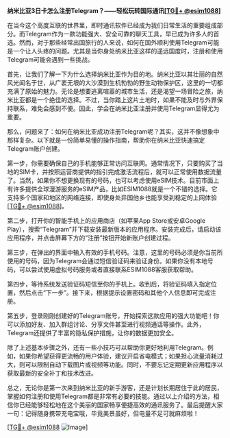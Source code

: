 **纳米比亚3日卡怎么注册Telegram？——轻松玩转国际通讯[[TG💪+ @esim1088](https://t.me/s/esim1088)]**

在当今这个高度互联的世界里，即时通讯软件已经成为我们日常生活的重要组成部分。而Telegram作为一款功能强大、安全可靠的聊天工具，早已成为许多人的首选。然而，对于那些经常出国旅行的人来说，如何在国外顺利使用Telegram可能是一个让人头疼的问题。尤其是当你身处纳米比亚这样的遥远国度时，注册和使用Telegram可能会遇到一些挑战。

首先，让我们了解一下为什么选择纳米比亚作为目的地。纳米比亚以其壮丽的自然风光闻名于世，从广袤无垠的大沙漠到生机勃勃的野生动物保护区，这里的一切都充满了原始的魅力。无论是想要逃离喧嚣的城市生活，还是渴望一场冒险之旅，纳米比亚都是一个绝佳的选择。不过，当你踏上这片土地时，如果不能及时与外界保持联系，难免会感到不便。因此，学会在纳米比亚注册并使用Telegram显得尤为重要。

那么，问题来了：如何在纳米比亚成功注册Telegram呢？其实，这并不像想象中那样复杂。以下就是一份简单易懂的操作指南，帮助你在纳米比亚快速搞定Telegram账户创建。

第一步，你需要确保自己的手机能够正常访问互联网。通常情况下，只要购买了当地的SIM卡，并按照运营商提供的指引完成激活流程后，就可以正常使用数据流量了。当然，如果你不想更换现有的号码，也可以考虑使用eSIM技术。目前市面上有许多提供全球漫游服务的eSIM产品，比如ESIM1088就是一个不错的选择。它支持多个国家和地区的网络连接，即使身处异国他乡也能享受到稳定的上网体验[[TG💪+ @esim1088](https://t.me/s/esim1088)]。

第二步，打开你的智能手机上的应用商店（如苹果App Store或安卓Google Play），搜索“Telegram”并下载安装最新版本的应用程序。安装完成后，请启动该应用程序，并点击屏幕下方的“注册”按钮开始新账户创建过程。

第三步，在弹出的界面中输入有效的手机号码。注意，这里的号码必须是你当前所使用的号码，因为Telegram会通过短信验证码来验证身份。如果你没有本地号码，可以尝试使用虚拟号码服务或者直接联系ESIM1088客服获取帮助。

第四步，等待系统发送验证码短信至你的手机上。收到后，将验证码填入指定位置，然后点击“下一步”。接下来，根据提示设置密码和其他个人信息即可完成注册。

第五步，登录刚刚创建好的Telegram账号，开始探索这款应用的强大功能吧！你可以添加好友、加入群组讨论、分享文件甚至进行视频通话等操作。此外，Telegram还提供了丰富的隐私保护措施，让你的数据更加安全。

除了上述基本步骤之外，还有一些小技巧可以帮助你更好地利用Telegram。例如，如果你希望获得更流畅的用户体验，建议开启省电模式；如果担心流量消耗过大，则可以限制自动下载图片或视频等功能。同时，不要忘记定期更新应用程序以获取最新的安全补丁和技术改进。

总之，无论你是第一次来到纳米比亚的新手游客，还是计划长期居住于此的居民，掌握如何注册和使用Telegram都是非常有必要的技能。通过以上介绍的方法，相信你已经能够轻松地在这个美丽的国家畅享便捷高效的通讯服务了。最后提醒大家一句：记得随身携带充电宝哦，毕竟美景虽好，但电量不足可就麻烦啦！

[[TG💪+ @esim1088](https://t.me/s/esim1088) ![Image](https://i.postimg.cc/4NQfJmqS/Snipaste-2025-05-13-00-14-12.png)]